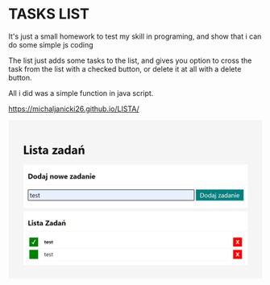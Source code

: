 # TASKS LIST
It's just a small homework to test my skill in programing, and show that i can do some simple js coding

The list just adds some tasks to the list, and gives you option to cross the task from the list with a checked button, or delete it at all with a delete button.

All i did was a simple function in java script.

https://michaljanicki26.github.io/LISTA/

![sample](images/sample.png)

